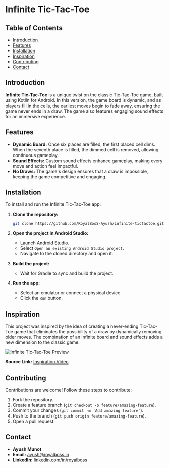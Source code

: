 # Infinite Tic-Tac-Toe

## Table of Contents
- [Introduction](#introduction)
- [Features](#features)
- [Installation](#installation)
- [Inspiration](#inspiration)
- [Contributing](#contributing)
- [Contact](#contact)

## Introduction
**Infinite Tic-Tac-Toe** is a unique twist on the classic Tic-Tac-Toe game, built using Kotlin for Android. In this version, the game board is dynamic, and as players fill in the cells, the earliest moves begin to fade away, ensuring the game never ends in a draw. The game also features engaging sound effects for an immersive experience.

## Features
- **Dynamic Board:** Once six places are filled, the first placed cell dims. When the seventh place is filled, the dimmed cell is removed, allowing continuous gameplay.
- **Sound Effects:** Custom sound effects enhance gameplay, making every move and action feel impactful.
- **No Draws:** The game's design ensures that a draw is impossible, keeping the game competitive and engaging.

## Installation
To install and run the Infinite Tic-Tac-Toe app:

1. **Clone the repository:**
    ```bash
    git clone https://github.com/RoyalBosS-Ayush/infinite-tictactoe.git
    ```

2. **Open the project in Android Studio:**
   - Launch Android Studio.
   - Select `Open an existing Android Studio project`.
   - Navigate to the cloned directory and open it.

3. **Build the project:**
   - Wait for Gradle to sync and build the project.

4. **Run the app:**
   - Select an emulator or connect a physical device.
   - Click the `Run` button.

## Inspiration
This project was inspired by the idea of creating a never-ending Tic-Tac-Toe game that eliminates the possibility of a draw by dynamically removing older moves. The combination of an infinite board and sound effects adds a new dimension to the classic game.

![Infinite Tic-Tac-Toe Preview](./preview/inspiration.gif)

**Source Link:** [Inspiration Video](https://www.youtube.com/shorts/On_4U0aeKG4)

## Contributing
Contributions are welcome! Follow these steps to contribute:

1. Fork the repository.
2. Create a feature branch (`git checkout -b feature/amazing-feature`).
3. Commit your changes (`git commit -m 'Add amazing feature'`).
4. Push to the branch (`git push origin feature/amazing-feature`).
5. Open a pull request.

## Contact
- **Ayush Munot**
- **Email:** ayush@royalboss.in
- **LinkedIn:** [linkedin.com/in/royalboss](https://www.linkedin.com/in/royalboss/)
